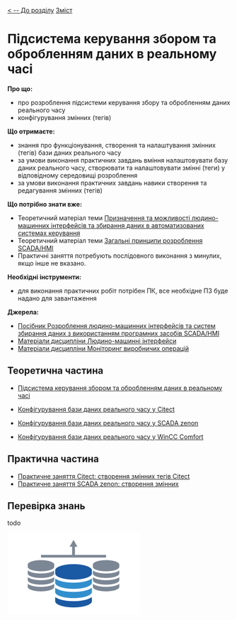 [< -- До розділу](../README.md)         [Зміст](../../contents.md)

# Підсистема керування збором та обробленням даних в реальному часі

**Про що:**

- про розроблення підсистеми керування збору та обробленням даних реального часу
- конфігурування змінних (тегів)

**Що отримаєте:**

- знання про функціонування, створення та налаштування змінних (тегів) бази даних реального часу
- за умови виконання практичних завдань вміння налаштовувати базу даних реального часу, створювати та налаштовувати змінні (теги) у відповідному середовищі розроблення  
- за умови виконання практичних завдань навики створення та редагування змінних (тегів) 

**Що потрібно знати вже:**

- Теоретичний матеріал теми [Призначення та можливості людино-машинних інтерфейсів та збирання даних в автоматизованих системах керування](../basic/README.md)
- Теоретичний матеріал теми [Загальні принципи розроблення SCADA/HMI](../basedesign/README.md)
- Практичні заняття потребують послідовного виконання з минулих, якщо інше не вказано. 

**Необхідні інструменти:**

- для виконання практичних робіт потрібен ПК, все необхідне ПЗ буде надано для завантаження

**Джерела:** 

- [Посібник Розроблення людино-машинних інтерфейсів та систем збирання даних з використанням програмних засобів SCADA/HMI](https://pupenasan.github.io/hmibook/)
- [Матеріали дисципліни Людино-машинні інтерфейси](https://pupenasan.github.io/hmi)
- [Матеріали дисципліни Моніторинг виробничих операцій](https://pupenasan.github.io/monitorproduction)

## Теоретична частина

- [Підсистема керування збором та обробленням даних в реальному часі](teor.md)

- [Конфігурування бази даних реального часу у Citect](citect.md)
- [Конфігурування бази даних реального часу у SCADA zenon](zenon.md)
- [Конфігурування бази даних реального часу у WinCC Comfort](wincccomfort.md)

## Практична частина

- [Практичне заняття Citect: створення змінних тегів Citect ](labcitect.md)
- [Практичне заняття SCADA zenon: створення змінних](labzenon.md)

## Перевірка знань

todo



![image-20240730085227341](media/image-20240730085227341.png)